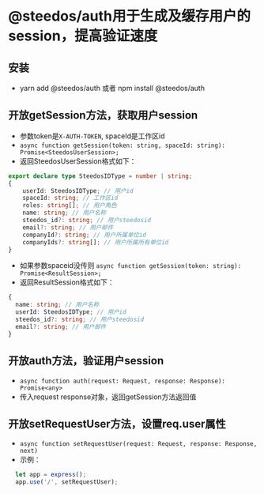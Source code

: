 # @steedos/auth用于生成及缓存用户的session，提高验证速度
## 安装
- yarn add @steedos/auth 或者  npm install @steedos/auth

## 开放getSession方法，获取用户session
- 参数token是`X-AUTH-TOKEN`, spaceId是工作区id
- `async function getSession(token: string, spaceId: string): Promise<SteedosUserSession>;`
- 返回SteedosUserSession格式如下：
```ts
export declare type SteedosIDType = number | string;
{
    userId: SteedosIDType; // 用户id
    spaceId: string; // 工作区id
    roles: string[]; // 用户角色
    name: string; // 用户名称
    steedos_id?: string; // 用户steedosid
    email?: string; // 用户邮件
    companyId?: string; // 用户所属单位id
    companyIds?: string[]; // 用户所属所有单位id
}
```
- 如果参数spaceid没传则 `async function getSession(token: string): Promise<ResultSession>;`
- 返回ResultSession格式如下：
```ts
{
  name: string; // 用户名称
  userId: SteedosIDType; // 用户id
  steedos_id?: string; // 用户steedosid
  email?: string; // 用户邮件
}
```
## 开放auth方法，验证用户session
- `async function auth(request: Request, response: Response): Promise<any>`
- 传入request response对象，返回getSession方法返回值

## 开放setRequestUser方法，设置req.user属性
- `async function setRequestUser(request: Request, response: Response, next)`
- 示例：
```js
  let app = express();
  app.use('/', setRequestUser);
```